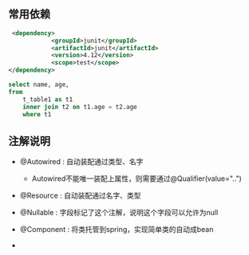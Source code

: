 ## 常用依赖
```xml
 <dependency>
            <groupId>junit</groupId>
            <artifactId>junit</artifactId>
            <version>4.12</version>
            <scope>test</scope>
</dependency>
 ```
```sql
select name, age, 
from
    t_table1 as t1
    inner join t2 on t1.age = t2.age
    where t1
```

## 注解说明
- @Autowired : 自动装配通过类型、名字
  - Autowired不能唯一装配上属性，则需要通过@Qualifier(value="..")
- @Resource : 自动装配通过名字、类型
- @Nullable : 字段标记了这个注解，说明这个字段可以允许为null


- @Component : 将类托管到spring，实现简单类的自动成bean
- 